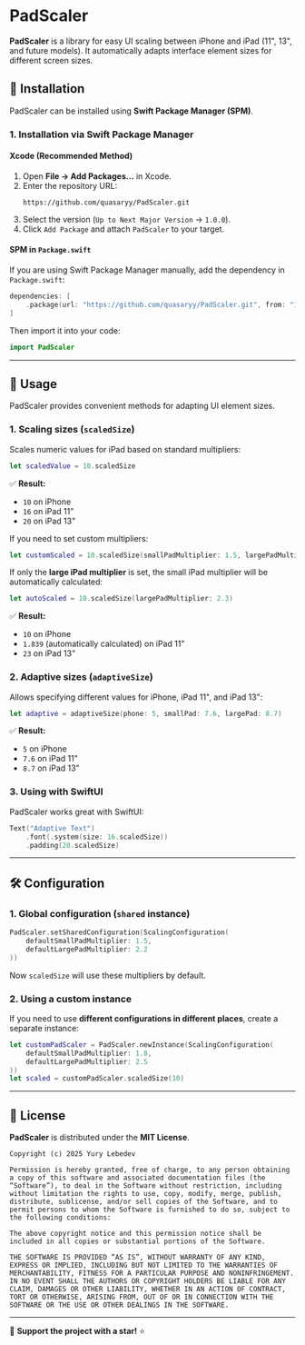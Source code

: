 # PadScaler

**PadScaler** is a library for easy UI scaling between iPhone and iPad (11", 13", and future models). It automatically adapts interface element sizes for different screen sizes.

## 🚀 Installation

PadScaler can be installed using **Swift Package Manager (SPM)**.

### **1. Installation via Swift Package Manager**

#### **Xcode (Recommended Method)**
1. Open **File → Add Packages...** in Xcode.
2. Enter the repository URL:
   ```
   https://github.com/quasaryy/PadScaler.git
   ```
3. Select the version (`Up to Next Major Version` → `1.0.0`).
4. Click `Add Package` and attach `PadScaler` to your target.

#### **SPM in `Package.swift`**
If you are using Swift Package Manager manually, add the dependency in `Package.swift`:
```swift
dependencies: [
    .package(url: "https://github.com/quasaryy/PadScaler.git", from: "1.0.0")
]
```
Then import it into your code:
```swift
import PadScaler
```

---

## 📌 Usage

PadScaler provides convenient methods for adapting UI element sizes.

### **1. Scaling sizes (`scaledSize`)**
Scales numeric values for iPad based on standard multipliers:
```swift
let scaledValue = 10.scaledSize
```
✅ **Result:**
- `10` on iPhone
- `16` on iPad 11"
- `20` on iPad 13"

If you need to set custom multipliers:
```swift
let customScaled = 10.scaledSize(smallPadMultiplier: 1.5, largePadMultiplier: 2.3)
```

If only the **large iPad multiplier** is set, the small iPad multiplier will be automatically calculated:
```swift
let autoScaled = 10.scaledSize(largePadMultiplier: 2.3)
```
✅ **Result:**
- `10` on iPhone
- `1.839` (automatically calculated) on iPad 11"
- `23` on iPad 13"

### **2. Adaptive sizes (`adaptiveSize`)**
Allows specifying different values for iPhone, iPad 11", and iPad 13":
```swift
let adaptive = adaptiveSize(phone: 5, smallPad: 7.6, largePad: 8.7)
```
✅ **Result:**
- `5` on iPhone
- `7.6` on iPad 11"
- `8.7` on iPad 13"

### **3. Using with SwiftUI**
PadScaler works great with SwiftUI:
```swift
Text("Adaptive Text")
    .font(.system(size: 16.scaledSize))
    .padding(20.scaledSize)
```

---

## 🛠 Configuration

### **1. Global configuration (`shared` instance)**
```swift
PadScaler.setSharedConfiguration(ScalingConfiguration(
    defaultSmallPadMultiplier: 1.5,
    defaultLargePadMultiplier: 2.2
))
```
Now `scaledSize` will use these multipliers by default.

### **2. Using a custom instance**
If you need to use **different configurations in different places**, create a separate instance:
```swift
let customPadScaler = PadScaler.newInstance(ScalingConfiguration(
    defaultSmallPadMultiplier: 1.8,
    defaultLargePadMultiplier: 2.5
))
let scaled = customPadScaler.scaledSize(10)
```

---

## 📄 License
**PadScaler** is distributed under the **MIT License**.

```text
Copyright (c) 2025 Yury Lebedev

Permission is hereby granted, free of charge, to any person obtaining a copy of this software and associated documentation files (the “Software”), to deal in the Software without restriction, including without limitation the rights to use, copy, modify, merge, publish, distribute, sublicense, and/or sell copies of the Software, and to permit persons to whom the Software is furnished to do so, subject to the following conditions:

The above copyright notice and this permission notice shall be included in all copies or substantial portions of the Software.

THE SOFTWARE IS PROVIDED “AS IS”, WITHOUT WARRANTY OF ANY KIND, EXPRESS OR IMPLIED, INCLUDING BUT NOT LIMITED TO THE WARRANTIES OF MERCHANTABILITY, FITNESS FOR A PARTICULAR PURPOSE AND NONINFRINGEMENT. IN NO EVENT SHALL THE AUTHORS OR COPYRIGHT HOLDERS BE LIABLE FOR ANY CLAIM, DAMAGES OR OTHER LIABILITY, WHETHER IN AN ACTION OF CONTRACT, TORT OR OTHERWISE, ARISING FROM, OUT OF OR IN CONNECTION WITH THE SOFTWARE OR THE USE OR OTHER DEALINGS IN THE SOFTWARE.
```

---

🚀 **Support the project with a star!** ⭐

